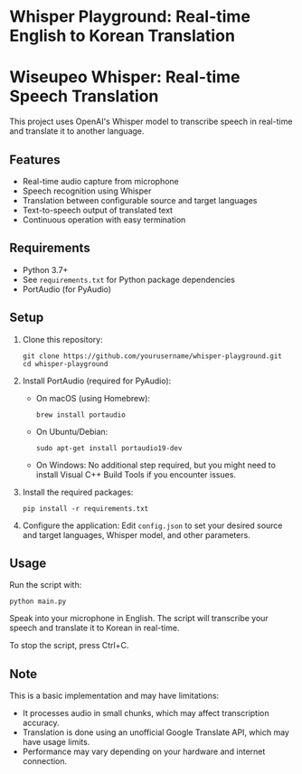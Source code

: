 # Whisper Playground: Real-time English to Korean Translation
# Wiseupeo Whisper: Real-time Speech Translation

This project uses OpenAI's Whisper model to transcribe speech in real-time and translate it to another language.

## Features

- Real-time audio capture from microphone
- Speech recognition using Whisper
- Translation between configurable source and target languages
- Text-to-speech output of translated text
- Continuous operation with easy termination

## Requirements

- Python 3.7+
- See `requirements.txt` for Python package dependencies
- PortAudio (for PyAudio)

## Setup

1. Clone this repository:
   ```
   git clone https://github.com/yourusername/whisper-playground.git
   cd whisper-playground
   ```

2. Install PortAudio (required for PyAudio):
   - On macOS (using Homebrew):
     ```
     brew install portaudio
     ```
   - On Ubuntu/Debian:
     ```
     sudo apt-get install portaudio19-dev
     ```
   - On Windows: No additional step required, but you might need to install Visual C++ Build Tools if you encounter issues.

3. Install the required packages:
   ```
   pip install -r requirements.txt
   ```

4. Configure the application:
   Edit `config.json` to set your desired source and target languages, Whisper model, and other parameters.

## Usage

Run the script with:
```
python main.py
```

Speak into your microphone in English. The script will transcribe your speech and translate it to Korean in real-time.

To stop the script, press Ctrl+C.

## Note

This is a basic implementation and may have limitations:
- It processes audio in small chunks, which may affect transcription accuracy.
- Translation is done using an unofficial Google Translate API, which may have usage limits.
- Performance may vary depending on your hardware and internet connection.
